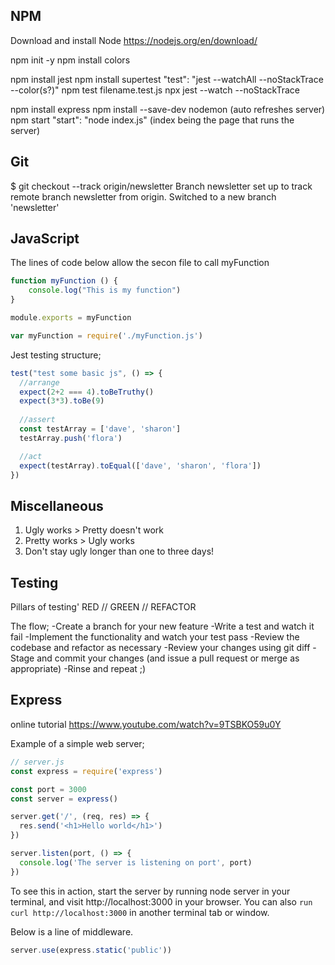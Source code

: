 ## NPM 
Download and install Node https://nodejs.org/en/download/ 

npm init -y
npm install colors

npm install jest
npm install supertest
    "test": "jest --watchAll --noStackTrace --color(s?)"
    npm test
    filename.test.js
    npx jest --watch --noStackTrace

npm install express
npm install --save-dev nodemon (auto refreshes server)
    npm start
    "start": "node index.js" (index being the page that runs the server)


## Git
$ git checkout --track origin/newsletter
Branch newsletter set up to track remote branch newsletter from origin.
Switched to a new branch 'newsletter'

## JavaScript
The lines of code below allow the secon file to call myFunction
```javascript
function myFunction () {
    console.log("This is my function")
}

module.exports = myFunction
```
```javascript
var myFunction = require('./myFunction.js')
```

Jest testing structure;
```javascript
test("test some basic js", () => {
  //arrange
  expect(2+2 === 4).toBeTruthy()
  expect(3*3).toBe(9)
  
  //assert
  const testArray = ['dave', 'sharon']
  testArray.push('flora')

  //act
  expect(testArray).toEqual(['dave', 'sharon', 'flora'])
})
```


## Miscellaneous
1. Ugly works > Pretty doesn't work
2. Pretty works > Ugly works
3. Don't stay ugly longer than one to three days!


## Testing
Pillars of testing'
RED // GREEN // REFACTOR

The flow;
-Create a branch for your new feature
-Write a test and watch it fail
-Implement the functionality and watch your test pass
-Review the codebase and refactor as necessary
-Review your changes using git diff
-Stage and commit your changes (and issue a pull request or merge as appropriate)
-Rinse and repeat ;)


## Express
online tutorial https://www.youtube.com/watch?v=9TSBKO59u0Y

Example of a simple web server;
```javascript
// server.js
const express = require('express')

const port = 3000
const server = express()

server.get('/', (req, res) => {
  res.send('<h1>Hello world</h1>')
})

server.listen(port, () => {
  console.log('The server is listening on port', port)
})
```

To see this in action, start the server by running node server in your terminal, and visit http://localhost:3000 in your browser. You can also `run curl http://localhost:3000` in another terminal tab or window.

Below is a line of middleware.
```javascript
server.use(express.static('public'))
```
